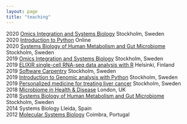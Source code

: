 ```yaml
---
layout: page
title: "teaching"
---
```


2020	[Omics Integration and Systems Biology](https://github.com/NBISweden/workshop_omics_integration/tree/course2010)	Stockholm, Sweden  
2020	[Introduction to Python](https://nbisweden.github.io/workshop-python/)	Online  
2020	[Systems Biology of Human Metabolism and Gut Microbiome](https://sysmedicine.github.io/phd2020/)	Stockholm, Sweden  
2019	[Omics Integration and Systems Biology](https://github.com/NBISweden/workshop_omics_integration/tree/v0.1)	Stockholm, Sweden   
2019	[ELIXIR single-cell RNA-seq data analysis with R](https://www.csc.fi/fi/web/training/-/scrnaseq)	Helsinki, Finland      
2019	[Software Carpentry](https://wikfeldt.github.io/2019-06-18-stockholm/)	Stockholm, Sweden   
2019	[Introduction to Genomic analysis with Python](https://researchschool.github.io/researchschool/)	Stockholm, Sweden   
2019	[Personalized medicine for treating liver cancer](https://www.scilifelab.se/news/scilifelab-brings-research-to-school/)	Stockholm, Sweden   
2018	[Microbiome in Health & Disease](https://www.kcl.ac.uk/study/postgraduate/taught-courses/microbiome-in-health-disease-msc?utm_source=findamasters&utm_campaign=CMP-29756-N4H1L1&utm_medium=courselisting&utm_content=textLink)	London, UK    
2018	[Systems Biology of Human Metabolism and Gut Microbiome](https://sysmedicine-phd2018.readthedocs.io/en/latest/)	Stockholm, Sweden    
2014	Systems Biology	Lleida, Spain    
2012	[Molecular Systems Biology](http://beb.cnbc.pt/det_courses.asp?id=587)	Coimbra, Portugal
